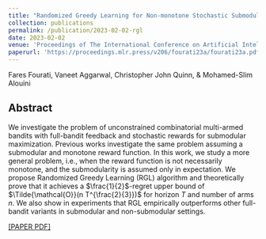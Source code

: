 ```yaml
---
title: "Randomized Greedy Learning for Non-monotone Stochastic Submodular Maximization Under Full-bandit Feedback"
collection: publications
permalink: /publication/2023-02-02-rgl
date: 2023-02-02
venue: 'Proceedings of The International Conference on Artificial Intelligence and Statistics (AISTATS)'
paperurl: 'https://proceedings.mlr.press/v206/fourati23a/fourati23a.pdf'
---
```

Fares Fourati, Vaneet Aggarwal, Christopher John Quinn, & Mohamed-Slim Alouini

## Abstract
We investigate the problem of unconstrained combinatorial multi-armed bandits with full-bandit feedback and stochastic rewards for submodular maximization. Previous works investigate the same problem assuming a submodular and monotone reward function. In this work, we study a more general problem, i.e., when the reward function is not necessarily monotone, and the submodularity is assumed only in expectation. We propose Randomized Greedy Learning (RGL) algorithm and theoretically prove that it achieves a $\frac{1}{2}$-regret upper bound of $\Tilde{\mathcal{O}}(n T^{\frac{2}{3}})$ for horizon $T$ and number of arms $n$. We also show in experiments that RGL empirically outperforms other full-bandit variants in submodular and non-submodular settings.



[[PAPER PDF]](https://proceedings.mlr.press/v206/fourati23a/fourati23a.pdf)